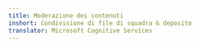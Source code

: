 ```yaml
---
title: Moderazione dei contenuti
inshort: Condivisione di file di squadra & deposito
translator: Microsoft Cognitive Services
---
```





